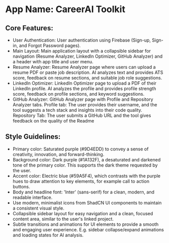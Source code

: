 # **App Name**: CareerAI Toolkit

## Core Features:

- User Authentication: User authentication using Firebase (Sign-up, Sign-in, and Forgot Password pages).
- Main Layout: Main application layout with a collapsible sidebar for navigation (Resume Analyzer, LinkedIn Optimizer, GitHub Analyzer) and a header with app title and user menu.
- Resume Analyzer: Resume Analyzer page where users can upload a resume PDF or paste job description. AI analyzes text and provides ATS score, feedback on resume sections, and suitable job role suggestions.
- LinkedIn Optimizer: LinkedIn Optimizer page to upload a PDF of their LinkedIn profile. AI analyzes the profile and provides profile strength score, feedback on profile sections, and keyword suggestions.
- GitHub Analyzer: GitHub Analyzer page with Profile and Repository Analyzer tabs. Profile tab: The user provides their username, and the tool suggests a tech stack and insights into their code quality. Repository Tab: The user submits a GitHub URL and the tool gives feedback on the quality of the Readme

## Style Guidelines:

- Primary color: Saturated purple (#9D4EDD) to convey a sense of creativity, innovation, and forward-thinking.
- Background color: Dark purple (#1A132F), a desaturated and darkened tone of the primary color. This supports the dark theme requested by the user.
- Accent color: Electric blue (#59A5F4), which contrasts with the purple hues to draw attention to key elements, for example call to action buttons.
- Body and headline font: 'Inter' (sans-serif) for a clean, modern, and readable interface.
- Use modern, minimalist icons from ShadCN UI components to maintain a consistent visual style.
- Collapsible sidebar layout for easy navigation and a clean, focused content area, similar to the user's linked project.
- Subtle transitions and animations for UI elements to provide a smooth and engaging user experience. E.g. sidebar collapse/expand animations and loading states for AI analysis.